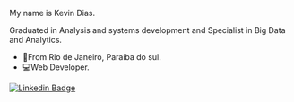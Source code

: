My name is Kevin Dias.

Graduated in Analysis and systems development and Specialist in Big Data and Analytics.



- 📍From Rio de Janeiro, Paraíba do sul.
- 💻Web Developer.




[![Linkedin Badge](https://img.shields.io/badge/-LinkedIn-blue?style=flat-square&logo=Linkedin&logoColor=white&link=https://linkedin.com/in/kevin-dias-8b2a86203)](https://linkedin.com/in/kevin-dias-8b2a86203)
